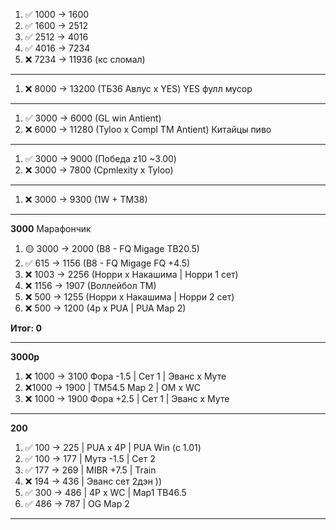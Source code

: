 1. ✅ 1000 -> 1600
2. ✅ 1600 -> 2512
3. ✅ 2512 -> 4016
4. ✅ 4016 -> 7234
5. ❌ 7234 -> 11936 (кс сломал)
---
1. ❌ 8000 ->  13200 (ТБ36 Авлус х YES) YES фулл мусор
---
1. ✅ 3000 ->  6000 (GL win Antient)
2. ❌ 6000 -> 11280 (Tyloo x Compl TM Antient) Китайцы пиво
---
1. ✅ 3000 ->  9000 (Победа z10 ~3.00)
2. ❌ 3000 -> 7800 (Cpmlexity x Tyloo) 
---
1. ❌ 3000 ->  9300 (1W + TM38)
---
**3000** Марафончик

1. 🟡 3000 -> 2000 (B8 - FQ Migage TB20.5)
2. ✅ 615 -> 1156  (B8 - FQ Migage FQ +4.5)
3. ❌ 1003 -> 2256 (Норри х Накашима | Норри 1 сет)
4. ❌ 1156 -> 1907 (Воллейбол ТМ)
5. ❌ 500 -> 1255 (Норри х Накашима | Норри 2 сет)
6. ❌ 500 -> 1200 (4p x PUA | PUA Map 2)

**Итог: 0**

---
**3000р**

1. ❌ 1000 -> 3100 Фора -1.5 | Сет 1 | Эванс х Муте
2. ❌1000 -> 1900 | ТМ54.5 Map 2 | OM x WC
3. ❌ 1000 -> 1900 Фора +2.5 | Сет 1 | Эванс х Муте

---
**200**
1. ✅  100 -> 225 | PUA x 4P | PUA Win (c 1.01)
2. ✅ 100 -> 177 | Мутэ -1.5 | Сет 2 
3. ✅ 177 -> 269 | MIBR +7.5 | Train
4. ❌ 194 -> 436 | Эванс сет 2дэн ))
5. ✅  300 -> 486 | 4P x WC | Map1 TB46.5
6. ✅ 486 -> 787 | OG Map 2 

---

